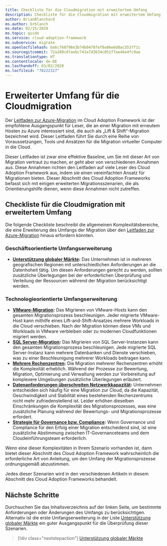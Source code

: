 ```yaml
---
title: Checkliste für die Cloudmigration mit erweitertem Umfang
description: Checkliste für die Cloudmigration mit erweitertem Umfang
author: BrianBlanchard
ms.author: brblanch
ms.date: 02/25/2020
ms.topic: guide
ms.service: cloud-adoption-framework
ms.subservice: migrate
ms.openlocfilehash: ba6c768f98e3b74b0478fef0a86e6d8ac5537f1c
ms.sourcegitcommit: 72a280cd7aebc743a7d3634c051f7ae46e4fc9ae
ms.translationtype: HT
ms.contentlocale: de-DE
ms.lasthandoff: 03/02/2020
ms.locfileid: "78222327"
---
```

# <a name="expanded-scope-for-cloud-migration"></a>Erweiterter Umfang für die Cloudmigration

Der [Leitfaden zur Azure-Migration](../azure-migration-guide/index.md) im Cloud Adoption Framework ist der empfohlene Ausgangspunkt für Leser, die an einer Migration mit erneutem Hosten zu Azure interessiert sind, die auch als „Lift & Shift“-Migration bezeichnet wird. Dieser Leitfaden führt Sie durch eine Reihe von Voraussetzungen, Tools und Ansätzen für die Migration virtueller Computer in die Cloud.

Dieser Leitfaden ist zwar eine effektive Baseline, um Sie mit dieser Art von Migration vertraut zu machen, er geht aber von verschiedenen Annahmen aus. Diese Annahmen richten den Leitfaden auf viele Leser des Cloud Adoption Framework aus, indem sie einen vereinfachten Ansatz für Migrationen bieten. Dieser Abschnitt des Cloud Adoption Frameworks befasst sich mit einigen erweiterten Migrationsszenarien, die als Orientierungshilfe dienen, wenn diese Annahmen nicht zutreffen.

## <a name="cloud-migration-expanded-scope-checklist"></a>Checkliste für die Cloudmigration mit erweitertem Umfang

Die folgende Checkliste beschreibt die allgemeinen Komplexitätsbereiche, die eine Erweiterung des Umfangs der Migration über den [Leitfaden zur Azure-Migration](../azure-migration-guide/index.md) hinaus erfordern könnten.

### <a name="business-driven-scope-expansion"></a>Geschäftsorientierte Umfangserweiterung

- **[Unterstützung globaler Märkte](../../decision-guides/regions/index.md):** Das Unternehmen ist in mehreren geografischen Regionen mit unterschiedlichen Anforderungen an die Datenhoheit tätig. Um diesen Anforderungen gerecht zu werden, sollten zusätzliche Überlegungen bei der erforderlichen Überprüfung und Verteilung der Ressourcen während der Migration berücksichtigt werden.

### <a name="technology-driven-scope-expansion"></a>Technologieorientierte Umfangserweiterung

- **[VMware-Migration](./vmware-host.md):** Das Migrieren von VMware-Hosts kann den gesamten Migrationsprozess beschleunigen. Jeder migrierte VMware-Host kann mithilfe eines Lift-and-Shift-Ansatzes mehrere Workloads in die Cloud verschieben. Nach der Migration können diese VMs und Workloads in VMware verbleiben oder zu modernen Cloudfunktionen migriert werden.
- **[SQL Server-Migration](./sql-migration.md):** Das Migrieren von SQL Server-Instanzen kann den gesamten Migrationsprozess beschleunigen. Jede migrierte SQL Server-Instanz kann mehrere Datenbanken und Dienste verschieben, was zu einer Beschleunigung mehrerer Workloads beitragen kann.
- **[Mehrere Rechenzentren](./multiple-datacenters.md):** Die Migration mehrerer Rechenzentren erhöht die Komplexität erheblich. Während der Prozesse zur Bewertung, Migration, Optimierung und Verwaltung werden zur Vorbereitung auf komplexere Umgebungen zusätzliche Überlegungen erläutert.
- **[Datenanforderungen überschreiten Netzwerkkapazität](./network-capacity-exceeded.md):** Unternehmen entscheiden sich häufig für eine Migration zur Cloud, da die Kapazität, Geschwindigkeit und Stabilität eines bestehenden Rechenzentrums nicht mehr zufriedenstellend ist. Leider erhöhen dieselben Einschränkungen die Komplexität des Migrationsprozesses, was eine zusätzliche Planung während der Bewertungs- und Migrationsprozesse erfordert.
- **[Strategie für Governance bzw. Compliance](./governance-or-compliance.md):** Wenn Governance und Compliance für den Erfolg einer Migration entscheidend sind, ist eine zusätzliche Abstimmung zwischen IT-Governanceteams und dem Cloudeinführungsteam erforderlich.

Wenn eine dieser Komplexitäten in Ihrem Szenario vorhanden ist, dann bietet dieser Abschnitt des Cloud Adoption Framework wahrscheinlich die erforderliche Art von Anleitung, um den Umfang der Migrationsprozesse ordnungsgemäß abzustimmen.

Jedes dieser Szenarien wird in den verschiedenen Artikeln in diesem Abschnitt des Cloud Adoption Frameworks behandelt.

## <a name="next-steps"></a>Nächste Schritte

Durchsuchen Sie das Inhaltsverzeichnis auf der linken Seite, um bestimmte Anforderungen oder Änderungen des Umfangs zu berücksichtigen. Alternativ ist die erste Umfangserweiterung in der Liste [Unterstützung globaler Märkte](../../decision-guides/regions/index.md) ein guter Ausgangspunkt für die Überprüfung dieser Szenarien.

> [!div class="nextstepaction"]
> [Unterstützung globaler Märkte](../../decision-guides/regions/index.md)
